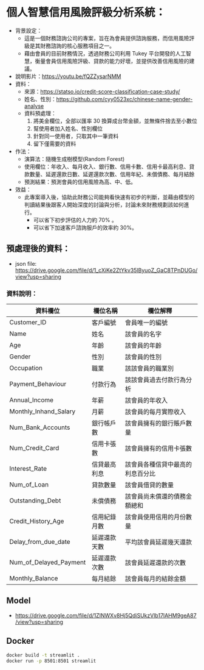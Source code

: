 # 個人智慧信用風險評級分析系統：

- 背景設定：
    - 這是一個財務諮詢公司的專案，旨在為會員提供諮詢服務，而信用風險評級是其財務諮詢的核心服務項目之一。
    - 藉由會員的目前財務情況，透過財務公司利用 Tukey 平台開發的人工智慧，衡量會員信用風險評級、貸款的能力好壞，並提供改善信用風險的建議。
- 說明影片：https://youtu.be/fQZZysarNMM
- 資料：
    - 來源：https://statso.io/credit-score-classification-case-study/
    - 姓名、性別：https://github.com/cyy0523xc/chinese-name-gender-analyse
    - 資料預處理：
        1. 將美金欄位，全部以匯率 30 換算成台幣金額，並無條件捨去至小數位
        2. 幫使用者加入姓名、性別欄位
        3. 針對同一使用者，只取其中一筆資料
        4. 留下僅需要的資料
- 作法：
    - 演算法：隨機生成樹模型(Random Forest)
    - 使用欄位：年收入、每月收入、銀行數、信用卡數、信用卡最高利息、貸款數量、延遲還款日數、延遲還款次數、信用年紀、未償債務、每月結餘
    - 預測結果：預測會員的信用風險為高、中、低。
- 效益：
    - 此專案導入後，協助此財務公司能夠看快速有初步的判斷，並藉由模型的判讀結果後跟客人開始深度的討論與分析，討論未來財務規劃該如何進行。
        - 可以省下初步評估的人力約 70% 。
        - 可以省下加速客戶諮詢服戶的效率約 30%。


## 預處理後的資料：
- json file: https://drive.google.com/file/d/1_cXiKe2ZtYkv35lByuoZ_GaC8TPnDUGo/view?usp=sharing

### 資料說明：
| 資料欄位 | 欄位名稱 | 欄位解釋 |
| -------- | -------- | -------- |
|Customer_ID | 客戶編號 | 會員唯一的編號 |
|Name | 姓名 | 該會員的名字 |
|Age | 年齡 | 該會員的年齡 |
|Gender | 性別 | 該會員的性別 |
|Occupation | 職業 | 該該會員的職業別 |
|Payment_Behaviour | 付款行為 | 該該會員過去付款行為分析 |
|Annual_Income | 年薪 | 該會員的年收入 |
|Monthly_Inhand_Salary | 月薪 | 該會員的每月實際收入 |
|Num_Bank_Accounts | 銀行帳戶數 | 該會員擁有的銀行賬戶數量 |
|Num_Credit_Card | 信用卡張數 | 該會員擁有的信用卡張數 |
|Interest_Rate | 信貸最高利息 | 該會員各種信貸中最高的利息百分比 |
|Num_of_Loan | 貸款數量 | 該會員借貸的數量 |
|Outstanding_Debt | 未償債務 | 該會員尚未償還的債務金額總和 |
|Credit_History_Age | 信用紀錄月數 | 該會員使用信用的月份數量 |
|Delay_from_due_date | 延遲還款天數 | 平均該會員延遲幾天還款 |
|Num_of_Delayed_Payment | 延遲還款次數 | 該會員延遲還款的次數 |
|Monthly_Balance | 每月結餘 | 該會員每月的結餘金額 |

## Model
- https://drive.google.com/file/d/1ZINWXv8Hj5QdiSUkzVlb17lAHM9geA87/view?usp=sharing

## Docker 

```bash
docker build -t streamlit .
docker run -p 8501:8501 streamlit
```